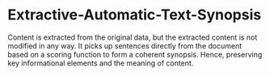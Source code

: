 # Extractive-Automatic-Text-Synopsis
Content is extracted from the original data, but the extracted content is not modified in any way. It picks up sentences directly from the document based on a scoring function to form a coherent synopsis. Hence, preserving key informational elements and the meaning of content.
